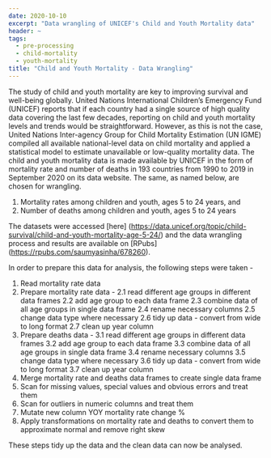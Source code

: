 ```yaml
---
date: 2020-10-10
excerpt: "Data wrangling of UNICEF's Child and Youth Mortality data"
header: ~
tags:
  - pre-processing
  - child-mortality
  - youth-mortality
title: "Child and Youth Mortality - Data Wrangling"
---
```


The study of child and youth mortality are key to improving survival and well-being globally. United Nations International Children’s Emergency Fund (UNICEF) reports that if each country had a single source of high quality data covering the last few decades, reporting on child and youth mortality levels and trends would be straightforward. However, as this is not the case, United Nations Inter-agency Group for Child Mortality Estimation (UN IGME) compiled all available national-level data on child mortality and applied a statistical model to estimate unavailable or low-quality mortality data. The child and youth mortality data is made available by UNICEF in the form of mortality rate and number of deaths in 193 countries from 1990 to 2019 in September 2020 on its data website. The same, as named below, are chosen for wrangling. 
1. Mortality rates among children and youth, ages 5 to 24 years, and 
2. Number of deaths among children and youth, ages 5 to 24 years 

The datasets were accessed [here] (https://data.unicef.org/topic/child-survival/child-and-youth-mortality-age-5-24/) and the data wrangling process and results are available on [RPubs] (https://rpubs.com/saumyasinha/678260).

In order to prepare this data for analysis, the following steps were taken -
1. Read mortality rate data
2. Prepare mortality rate data -
	2.1 read different age groups in different data frames
	2.2 add age group to each data frame
	2.3 combine data of all age groups in single data frame
	2.4 rename necessary columns
	2.5 change data type where necessary
	2.6 tidy up data - convert from wide to long format
	2.7 clean up year column
3. Prepare deaths data -
	3.1 read different age groups in different data frames
	3.2 add age group to each data frame
	3.3 combine data of all age groups in single data frame
	3.4 rename necessary columns
	3.5 change data type where necessary
	3.6 tidy up data - convert from wide to long format
	3.7 clean up year column
4. Merge mortality rate and deaths data frames to create single data frame
5. Scan for missing values, special values and obvious errors and treat them
6. Scan for outliers in numeric columns and treat them
7. Mutate new column YOY mortality rate change %
8. Apply transformations on mortality rate and deaths to convert them to approximate normal and remove right skew

These steps tidy up the data and the clean data can now be analysed.